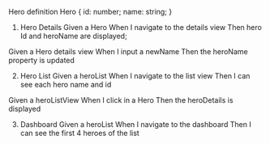 Hero definition
Hero {
id: number;
name: string;
}

1. Hero Details
Given a Hero
When I navigate to the details view
Then hero Id and heroName are displayed;

Given a Hero details view
When I input a newName
Then the heroName property is updated

2. Hero List
Given a heroList
When I navigate to the list view
Then I can see each hero name and id

Given a heroListView
When I click in a Hero
Then the heroDetails is displayed

3. Dashboard
Given a heroList
When I navigate to the dashboard
Then I can see the first 4 heroes of the list